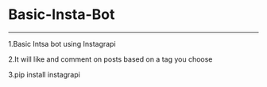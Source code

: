 # Basic-Insta-Bot
---------------------
1.Basic Intsa bot using Instagrapi

2.It will like and comment on posts based on a tag you choose

3.pip install instagrapi
